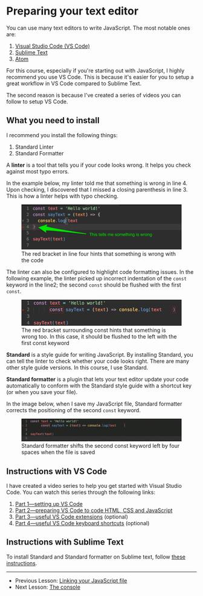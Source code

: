 # Preparing your text editor

You can use many text editors to write JavaScript. The most notable ones are:

1. [Visual Studio Code (VS Code)](https://code.visualstudio.com)
2. [Sublime Text](https://www.sublimetext.com)
3. [Atom](https://atom.io)

For this course, especially if you're starting out with JavaScript, I highly recommend you use VS Code. This is because it's easier for you to setup a great workflow in VS Code compared to Sublime Text.

The second reason is because I've created a series of videos you can follow to setup VS Code.

## What you need to install

I recommend you install the following things:

1. Standard Linter
2. Standard Formatter

A **linter** is a tool that tells you if your code looks wrong. It helps you check against most typo errors.

In the example below, my linter told me that something is wrong in line 4. Upon checking, I discovered that I missed a closing parenthesis in line 3. This is how a linter helps with typo checking.

<figure>
  <img src="../../images/intro/text-editor/lint.png" alt="A green arrow pointing to line four, which has a red bracket. This red bracket hints that something is wrong with the code">
  <figcaption>The red bracket in line four hints that something is wrong with the code</figcaption>
</figure>

The linter can also be configured to highlight code formatting issues. In the following example, the linter picked up incorrect indentation of the `const` keyword in the line2; the second `const` should be flushed with the first `const`.

<figure>
  <img src="../../images/intro/text-editor/lint-format.png" alt="An image showing a red bracket on the const keyword because it's indented by four spaces">
  <figcaption>The red bracket surrounding const hints that something is wrong too. In this case, it should be flushed to the left with the first const keyword</figcaption>
</figure>

**Standard** is a style guide for writing JavaScript. By installing Standard, you can tell the linter to check whether your code looks right. There are many other style guide versions. In this course, I use Standard.

**Standard formatter** is a plugin that lets your text editor update your code automatically to conform with the Standard style guide with a shortcut key (or when you save your file).

In the image below, when I save my JavaScript file, Standard formatter corrects the positioning of the second `const` keyword.

<figure>
  <img src="../../images/intro/text-editor/lint-formatting.gif" alt="An GIF that shows the second const keyword shifting left by four spaces to be flushed with the first const keyword">
  <figcaption>Standard formatter shifts the second const keyword left by four spaces when the file is saved</figcaption>
</figure>

## Instructions with VS Code

I have created a video series to help you get started with Visual Studio Code. You can watch this series through the following links:

1. [Part 1—setting up VS Code ]()
2. [Part 2—preparing VS Code to code HTML, CSS and JavaScript]()
3. [Part 3—useful VS Code extensions]() (optional)
4. [Part 4—useful VS Code keyboard shortcuts]() (optional)

## Instructions with Sublime Text

To install Standard and Standard formatter on Sublime text, follow [these instructions](https://zellwk.com/blog/js-env/#setting-up-a-standard-in-sublime-text).

---

- Previous Lesson: [Linking your JavaScript file](01.linking.md)
- Next Lesson: [The console](03.console.md)